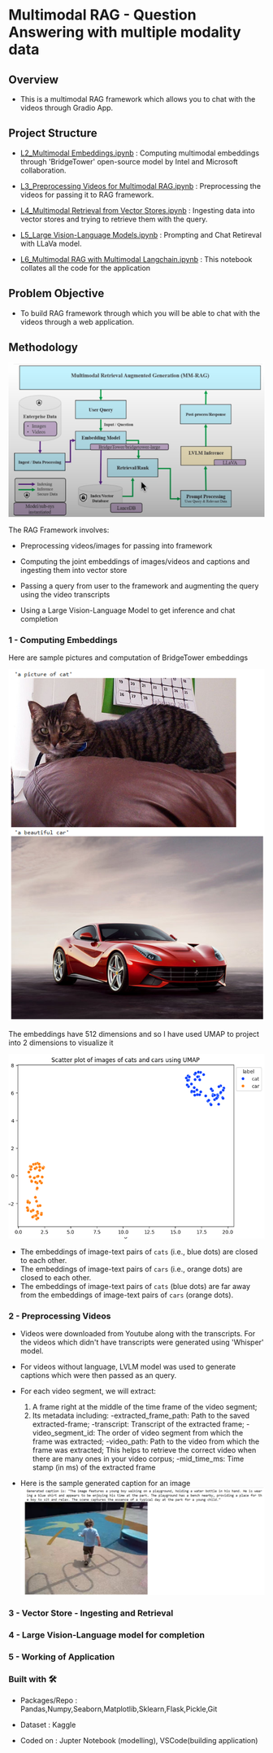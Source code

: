 # Multimodal RAG - Question Answering with multiple modality data

## Overview
- This is a multimodal RAG framework which allows you to chat with the videos through Gradio App.

## Project Structure
- [L2_Multimodal Embeddings.ipynb](https://github.com/Pratik872/RAG/blob/main/Multimodal%20RAG/L2_Multimodal%20Embeddings.ipynb) : Computing multimodal embeddings through 'BridgeTower' open-source model by Intel and Microsoft collaboration.

- [L3_Preprocessing Videos for Multimodal RAG.ipynb](https://github.com/Pratik872/RAG/blob/main/Multimodal%20RAG/L3_Preprocessing%20Videos%20for%20Multimodal%20RAG%20.ipynb) : Preprocessing the videos for passing it to RAG framework.

- [L4_Multimodal Retrieval from Vector Stores.ipynb](https://github.com/Pratik872/RAG/blob/main/Multimodal%20RAG/L4_Multimodal%20Retrieval%20from%20Vector%20Stores.ipynb) : Ingesting data into vector stores and trying to retrieve them with the query.

- [L5_Large Vision-Language Models.ipynb](https://github.com/Pratik872/RAG/blob/main/Multimodal%20RAG/L5_Large%20Vision-Language%20Models.ipynb) : Prompting and Chat Retireval with LLaVa model.

- [L6_Multimodal RAG with Multimodal Langchain.ipynb](https://github.com/Pratik872/RAG/blob/main/Multimodal%20RAG/L6_Multimodal%20RAG%20with%20Multimodal%20Langchain.ipynb) : This notebook collates all the code for the application

## Problem Objective
- To build RAG framework through which you will be able to chat with the videos through a web application.

## Methodology

![MultiModal RAG Flow](https://github.com/Pratik872/RAG/blob/main/Multimodal%20RAG/images/Multimodal_RAG_Flow.png)

The RAG Framework involves:
- Preprocessing videos/images for passing into framework

- Computing the joint embeddings of images/videos and captions and ingesting them into vector store

- Passing a query from user to the framework and augmenting the query using the video transcripts

- Using a Large Vision-Language Model to get inference and chat completion

### 1 - Computing Embeddings

Here are sample pictures and computation of BridgeTower embeddings

![Sample images](https://github.com/Pratik872/RAG/blob/main/Multimodal%20RAG/images/sample_images_embeds.png)

The embeddings have 512 dimensions and so I have used UMAP to project into 2 dimensions to visualize it

![UMAP](https://github.com/Pratik872/RAG/blob/main/Multimodal%20RAG/images/embeds_UMAP.png)

- The embeddings of image-text pairs of `cats` (i.e., blue dots) are
closed to each other.
- The embeddings of image-text pairs of `cars` (i.e., orange dots) are
closed to each other.
- The embeddings of image-text pairs of `cats` (blue dots) are far away
from the embeddings of image-text pairs of `cars` (orange dots).


### 2 - Preprocessing Videos

- Videos were downloaded from Youtube along with the transcripts. For the videos which didn't have transcripts were generated using 'Whisper' model.

- For videos without language, LVLM model was used to generate captions which were then passed as an query.

- For each video segment, we will extract:
    1. A frame right at the middle of the time frame of the video segment;
    2. Its metadata including:
        -extracted_frame_path: Path to the saved extracted-frame;
        -transcript: Transcript of the extracted frame;
        -video_segment_id: The order of video segment from which the frame was extracted;
        -video_path: Path to the video from which the frame was extracted; This helps to retrieve the correct video when there are many ones in your video corpus;
        -mid_time_ms: Time stamp (in ms) of the extracted frame

- Here is the sample generated caption for an image
 ![video_preprocess](https://github.com/Pratik872/RAG/blob/main/Multimodal%20RAG/images/video_preprocess.png)


### 3 - Vector Store - Ingesting and Retrieval


### 4 - Large Vision-Language model for completion


### 5 - Working of Application


### Built with 🛠️
- Packages/Repo : Pandas,Numpy,Seaborn,Matplotlib,Sklearn,Flask,Pickle,Git

- Dataset : Kaggle

- Coded on : Jupter Notebook (modelling), VSCode(building application)
